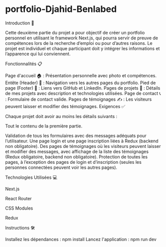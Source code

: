 # portfolio-Djahid-Benlabed
Introduction 🚀

Cette deuxième partie du projet a pour objectif de créer un portfolio personnel en utilisant le framework Next.js, qui pourra servir de preuve de compétences lors de la recherche d’emploi ou pour d’autres raisons. Le projet est individuel et chaque participant doit y intégrer les informations et l’apparence qui lui conviennent.

Fonctionnalités 📋

Page d'accueil 🏠 : Présentation personnelle avec photo et compétences.
Entête (Header) 📌 : Navigation vers les autres pages du portfolio.
Pied de page (Footer) 🦶 : Liens vers GitHub et LinkedIn.
Pages de projets 💼 : Détails de mes projets avec description et technologies utilisées.
Page de contact 📞 : Formulaire de contact valide.
Pages de témoignages ✍️ : Les visiteurs peuvent laisser et modifier des témoignages.
Exigences ✅

Chaque projet doit avoir au moins les détails suivants :

Tout le contenu de la première partie.

Validation de tous les formulaires avec des messages adéquats pour l’utilisateur.
Une page login et une page inscription liées à Redux (backend non obligatoire).
Des pages de témoignages où les visiteurs peuvent laisser et modifier des messages, avec affichage de la liste des témoignages (Redux obligatoire, backend non obligatoire).
Protection de toutes les pages, à l’exception des pages de login et d’inscription (seules les personnes connectées peuvent voir les autres pages).

Technologies Utilisées 💻

Next.js

React Router

CSS Modules

Redux


Instructions 🛠️

Installez les dépendances : npm install
Lancez l'application : npm run dev
